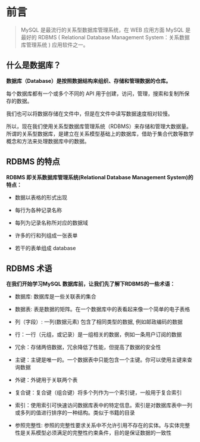 # 前言

> MySQL 是最流行的关系型数据库管理系统，在 WEB 应用方面 MySQL 是最好的 RDBMS ( Relational Database Management System：关系数据库管理系统 ) 应用软件之一。

## 什么是数据库？

**数据库（Database）是按照数据结构来组织、存储和管理数据的仓库。**

每个数据库都有一个或多个不同的 API 用于创建，访问，管理，搜索和复制所保存的数据。

我们也可以将数据存储在文件中，但是在文件中读写数据速度相对较慢。

所以，现在我们使用关系型数据库管理系统（RDBMS）来存储和管理大数据量。所谓的关系型数据库，是建立在关系模型基础上的数据库，借助于集合代数等数学概念和方法来处理数据库中的数据。

## RDBMS 的特点

**RDBMS 即关系数据库管理系统(Relational Database Management System)的特点：**

+ 数据以表格的形式出现

+ 每行为各种记录名称

+ 每列为记录名称所对应的数据域

+ 许多的行和列组成一张表单

+ 若干的表单组成 database

## RDBMS 术语

**在我们开始学习MySQL 数据库前，让我们先了解下RDBMS的一些术语：**

+ 数据库: 数据库是一些关联表的集合

+ 数据表: 表是数据的矩阵。在一个数据库中的表看起来像一个简单的电子表格

+ 列（字段）: 一列(数据元素) 包含了相同类型的数据, 例如邮政编码的数据

+ 行：一行（元组，或记录）是一组相关的数据，例如一条用户订阅的数据

+ 冗余：存储两倍数据，冗余降低了性能，但提高了数据的安全性

+ 主键：主键是唯一的。一个数据表中只能包含一个主键。你可以使用主键来查询数据

+ 外键：外键用于关联两个表

+ 复合键：复合键（组合键）将多个列作为一个索引键，一般用于复合索引

+ 索引：使用索引可快速访问数据库表中的特定信息。索引是对数据库表中一列或多列的值进行排序的一种结构。类似于书籍的目录

+ 参照完整性: 参照的完整性要求关系中不允许引用不存在的实体。与实体完整性是关系模型必须满足的完整性约束条件，目的是保证数据的一致性